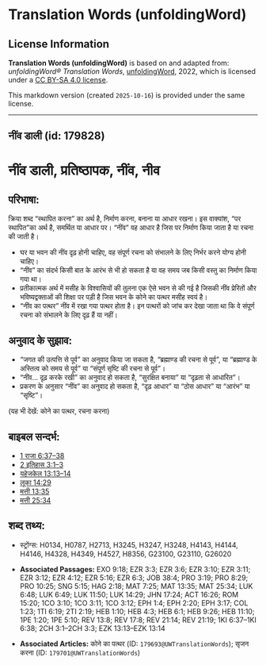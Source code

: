 # Translation Words (unfoldingWord)

## License Information

**Translation Words (unfoldingWord)** is based on and adapted from: _unfoldingWord® Translation Words_, [unfoldingWord](https://unfoldingword.org/utw), 2022, which is licensed under a [CC BY-SA 4.0 license](https://creativecommons.org/licenses/by-sa/4.0/legalcode.en).

This markdown version (created `2025-10-16`) is provided under the same license.



--------------------------------

## नींव डाली (id: 179828)

नींव डाली, प्रतिष्ठापक, नींव, नीव
=================================

परिभाषा:
--------

क्रिया शब्द “स्थापित करना” का अर्थ है, निर्माण करना, बनाना या आधार रखना। इस वाक्यांश, “पर स्थापित”का अर्थ है, समर्थित या आधार पर। “नींव” वह आधार है जिस पर निर्माण किया जाता है या रचना की जाती है।

* घर या भवन की नींव दृढ़ होनी चाहिए, वह संपूर्ण रचना को संभालने के लिए निर्भर करने योग्य होनी चाहिए।
* “नींव” का संदर्भ किसी बात के आरंभ से भी हो सकता है या वह समय जब किसी वस्तु का निर्माण किया गया था।
* प्रतीकात्मक अर्थ में मसीह के विश्वासियों की तुलना एक ऐसे भवन से की गई है जिसकी नींव प्रेरितों और भविष्यद्वक्ताओं की शिक्षा पर पड़ी है जिस भवन के कोने का पत्थर मसीह स्वयं है।
* “नींव का पत्थर” नींव में रखा गया पत्थर होता है। इन पत्थरों को जांच कर देखा जाता था कि वे संपूर्ण रचना को संभालने के लिए दृढ़ हैं या नहीं।

अनुवाद के सुझाव:
----------------

* “जगत की उत्पत्ति से पूर्व” का अनुवाद किया जा सकता है, “ब्रह्माण्ड की रचना से पूर्व”, या “ब्रह्माण्ड के अस्तित्व को समय से पूर्व” या “संपूर्ण सृष्टि की रचना से पूर्व”।
* “नींव... दृढ़़ करके रखी” का अनुवाद हो सकता है, “सुरक्षित बनाया” या “दृढ़ता से आधारित”।
* प्रकरण के अनुसार “नींव” का अनुवाद हो सकता है, “दृढ़ आधार” या “ठोस आधार” या “आरंभ” या “सृष्टि”।

(यह भी देखें: कोने का पत्थर, रचना करना)

बाइबल सन्दर्भ:
--------------

* [1 राजा 6:37–38](https://ref.ly/1Kgs0:0)
* [2 इतिहास 3:1–3](https://ref.ly/2Chr0:0)
* [यहेजकेल 13:13–14](https://ref.ly/Ezek13:13-Ezek13:14)
* [लूका 14:29](https://ref.ly/Luke14:29)
* [मत्ती 13:35](https://ref.ly/Matt13:35)
* [मत्ती 25:34](https://ref.ly/Matt25:34)

शब्द तथ्य:
----------

* स्ट्रोंग्स: H0134, H0787, H2713, H3245, H3247, H3248, H4143, H4144, H4146, H4328, H4349, H4527, H8356, G23100, G23110, G26020

* **Associated Passages:** EXO 9:18; EZR 3:3; EZR 3:6; EZR 3:10; EZR 3:11; EZR 3:12; EZR 4:12; EZR 5:16; EZR 6:3; JOB 38:4; PRO 3:19; PRO 8:29; PRO 10:25; SNG 5:15; HAG 2:18; MAT 7:25; MAT 13:35; MAT 25:34; LUK 6:48; LUK 6:49; LUK 11:50; LUK 14:29; JHN 17:24; ACT 16:26; ROM 15:20; 1CO 3:10; 1CO 3:11; 1CO 3:12; EPH 1:4; EPH 2:20; EPH 3:17; COL 1:23; 1TI 6:19; 2TI 2:19; HEB 1:10; HEB 4:3; HEB 6:1; HEB 9:26; HEB 11:10; 1PE 1:20; 1PE 5:10; REV 13:8; REV 17:8; REV 21:14; REV 21:19; 1KI 6:37–1KI 6:38; 2CH 3:1–2CH 3:3; EZK 13:13–EZK 13:14
* **Associated Articles:** कोने का पत्थर (ID: `179693@UWTranslationWords`); सृजन करना (ID: `179701@UWTranslationWords`)

